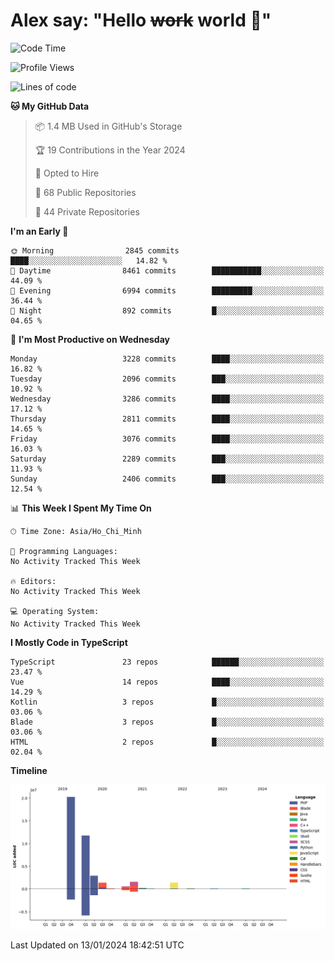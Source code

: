 # Alex say: "Hello ~~work~~ world 🐾"

<!--START_SECTION:waka-->
![Code Time](http://img.shields.io/badge/Code%20Time-1%2C066%20hrs%2055%20mins-blue)

![Profile Views](http://img.shields.io/badge/Profile%20Views-1-blue)

![Lines of code](https://img.shields.io/badge/From%20Hello%20World%20I%27ve%20Written-40.2%20million%20lines%20of%20code-blue)

**🐱 My GitHub Data** 

> 📦 1.4 MB Used in GitHub's Storage 
 > 
> 🏆 19 Contributions in the Year 2024
 > 
> 💼 Opted to Hire
 > 
> 📜 68 Public Repositories 
 > 
> 🔑 44 Private Repositories 
 > 
**I'm an Early 🐤** 

```text
🌞 Morning                2845 commits        ████░░░░░░░░░░░░░░░░░░░░░   14.82 % 
🌆 Daytime                8461 commits        ███████████░░░░░░░░░░░░░░   44.09 % 
🌃 Evening                6994 commits        █████████░░░░░░░░░░░░░░░░   36.44 % 
🌙 Night                  892 commits         █░░░░░░░░░░░░░░░░░░░░░░░░   04.65 % 
```
📅 **I'm Most Productive on Wednesday** 

```text
Monday                   3228 commits        ████░░░░░░░░░░░░░░░░░░░░░   16.82 % 
Tuesday                  2096 commits        ███░░░░░░░░░░░░░░░░░░░░░░   10.92 % 
Wednesday                3286 commits        ████░░░░░░░░░░░░░░░░░░░░░   17.12 % 
Thursday                 2811 commits        ████░░░░░░░░░░░░░░░░░░░░░   14.65 % 
Friday                   3076 commits        ████░░░░░░░░░░░░░░░░░░░░░   16.03 % 
Saturday                 2289 commits        ███░░░░░░░░░░░░░░░░░░░░░░   11.93 % 
Sunday                   2406 commits        ███░░░░░░░░░░░░░░░░░░░░░░   12.54 % 
```


📊 **This Week I Spent My Time On** 

```text
🕑︎ Time Zone: Asia/Ho_Chi_Minh

💬 Programming Languages: 
No Activity Tracked This Week

🔥 Editors: 
No Activity Tracked This Week

💻 Operating System: 
No Activity Tracked This Week
```

**I Mostly Code in TypeScript** 

```text
TypeScript               23 repos            ██████░░░░░░░░░░░░░░░░░░░   23.47 % 
Vue                      14 repos            ████░░░░░░░░░░░░░░░░░░░░░   14.29 % 
Kotlin                   3 repos             █░░░░░░░░░░░░░░░░░░░░░░░░   03.06 % 
Blade                    3 repos             █░░░░░░░░░░░░░░░░░░░░░░░░   03.06 % 
HTML                     2 repos             █░░░░░░░░░░░░░░░░░░░░░░░░   02.04 % 
```



**Timeline**

![Lines of Code chart](https://raw.githubusercontent.com/alexzvn/alexzvn/main/assets/bar_graph.png)


 Last Updated on 13/01/2024 18:42:51 UTC
<!--END_SECTION:waka-->
